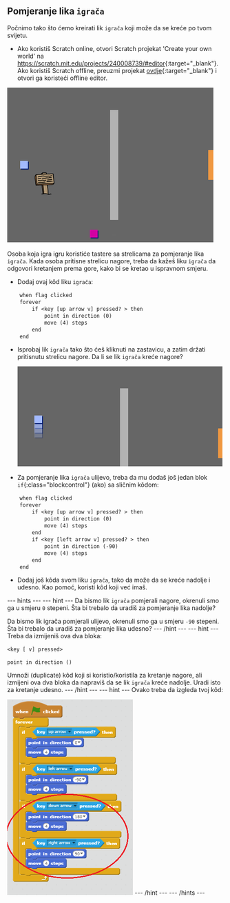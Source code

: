 ## Pomjeranje lika `igrača`

Počnimo tako što ćemo kreirati lik `igrača` koji može da se kreće po tvom svijetu.

+ Ako koristiš Scratch online, otvori Scratch projekat 'Create your own world' na <https://scratch.mit.edu/projects/240008739/#editor>{:target="_blank"}. Ako koristiš Scratch offline, preuzmi projekat [ovdje](http://github.com/raspberrypilearning/raw/master/me-ME/resources/CreateYourOwnWorld.sb2){:target="_blank"} i otvori ga koristeći offline editor. 

![screenshot](images/world-starter.png)

Osoba koja igra igru koristiće tastere sa strelicama za pomjeranje lika `igrača`. Kada osoba pritisne strelicu nagore, treba da kažeš liku `igrača` da odgovori kretanjem prema gore, kako bi se kretao u ispravnom smjeru.

+ Dodaj ovaj kôd liku `igrača`:

```blocks
    when flag clicked
    forever
        if <key [up arrow v] pressed? > then
            point in direction (0)
            move (4) steps
        end
    end
```

+ Isprobaj lik `igrača` tako što ćeš kliknuti na zastavicu, a zatim držati pritisnutu strelicu nagore. Da li se lik `igrača` kreće nagore?
    
    ![screenshot](images/world-up.png)

+ Za pomjeranje lika `igrača` ulijevo, treba da mu dodaš još jedan blok `if`{:class="blockcontrol"} (ako) sa sličnim kôdom:

```blocks
    when flag clicked
    forever
        if <key [up arrow v] pressed? > then
            point in direction (0)
            move (4) steps
        end
        if <key [left arrow v] pressed? > then
            point in direction (-90)
            move (4) steps
        end
    end
```

+ Dodaj još kôda svom liku `igrača`, tako da može da se kreće nadolje i udesno. Kao pomoć, koristi kôd koji već imaš.

--- hints --- --- hint --- Da bismo lik `igrača` pomjerali nagore, okrenuli smo ga u smjeru `0` stepeni. Šta bi trebalo da uradiš za pomjeranje lika nadolje?

Da bismo lik igrača pomjerali ulijevo, okrenuli smo ga u smjeru `-90` stepeni. Šta bi trebalo da uradiš za pomjeranje lika udesno? --- /hint --- --- hint --- Treba da izmijeniš ova dva bloka:

```blocks
<key [ v] pressed>
```

```blocks
point in direction ()
```

Umnoži (duplicate) kôd koji si koristio/koristila za kretanje nagore, ali izmijeni ova dva bloka da napraviš da se lik `igrača` kreće nadolje. Uradi isto za kretanje udesno. --- /hint --- --- hint --- Ovako treba da izgleda tvoj kôd:

![Kretanje nadolje i udesno](images/finished-move-down-right.png) --- /hint --- --- /hints ---